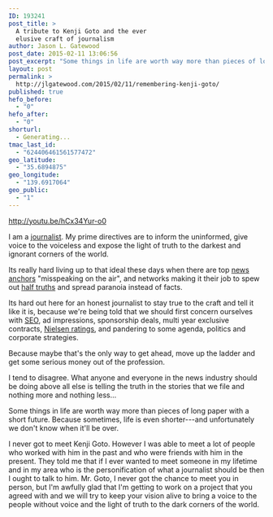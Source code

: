 ```yaml
---
ID: 193241
post_title: >
  A tribute to Kenji Goto and the ever
  elusive craft of journalism
author: Jason L. Gatewood
post_date: 2015-02-11 13:06:56
post_excerpt: "Some things in life are worth way more than pieces of long paper with a short future. Because sometimes, life is even shorter---and unfortunately we don't know when it'll be over."
layout: post
permalink: >
  http://jlgatewood.com/2015/02/11/remembering-kenji-goto/
published: true
hefo_before:
  - "0"
hefo_after:
  - "0"
shorturl:
  - Generating...
tmac_last_id:
  - "624406461561577472"
geo_latitude:
  - "35.6894875"
geo_longitude:
  - "139.6917064"
geo_public:
  - "1"
---
```

http://youtu.be/hCx34Yur-o0

I am a <a class="zem_slink" title="Journalist" href="http://en.wikipedia.org/wiki/Journalist" target="_blank" rel="wikipedia">journalist</a>. My prime directives are to inform the uninformed, give voice to the voiceless and expose the light of truth to the darkest and ignorant corners of the world.

Its really hard living up to that ideal these days when there are top <a class="zem_slink" title="News presenter" href="http://en.wikipedia.org/wiki/News_presenter" target="_blank" rel="wikipedia">news anchors</a> "misspeaking on the air", and networks making it their job to spew out <a class="zem_slink" title="Half-truth" href="http://en.wikipedia.org/wiki/Half-truth" target="_blank" rel="wikipedia">half truths</a> and spread paranoia instead of facts.

Its hard out here for an honest journalist to stay true to the craft and tell it like it is, because we're being told that we should first concern ourselves with <a class="zem_slink" title="Search engine optimization" href="http://en.wikipedia.org/wiki/Search_engine_optimization" target="_blank" rel="wikipedia">SEO</a>, ad impressions, sponsorship deals, multi year exclusive contracts, <a class="zem_slink" title="Nielsen ratings" href="http://en.wikipedia.org/wiki/Nielsen_ratings" target="_blank" rel="wikipedia">Nielsen ratings</a>, and pandering to some agenda, politics and corporate strategies.

Because maybe that's the only way to get ahead, move up the ladder and get some serious money out of the profession.

I tend to disagree. What anyone and everyone in the news industry should be doing above all else is telling the truth in the stories that we file and nothing more and nothing less...

Some things in life are worth way more than pieces of long paper with a short future. Because sometimes, life is even shorter---and unfortunately we don't know when it'll be over.

I never got to meet Kenji Goto. However I was able to meet a lot of people who worked with him in the past and who were friends with him in the present. They told me that if I ever wanted to meet someone in my lifetime and in my area who is the personification of what a journalist should be then I ought to talk to him. Mr. Goto, I never got the chance to meet you in person, but I'm awfully glad that I'm getting to work on a project that you agreed with and we will try to keep your vision alive to bring a voice to the people without voice and the light of truth to the dark corners of the world.